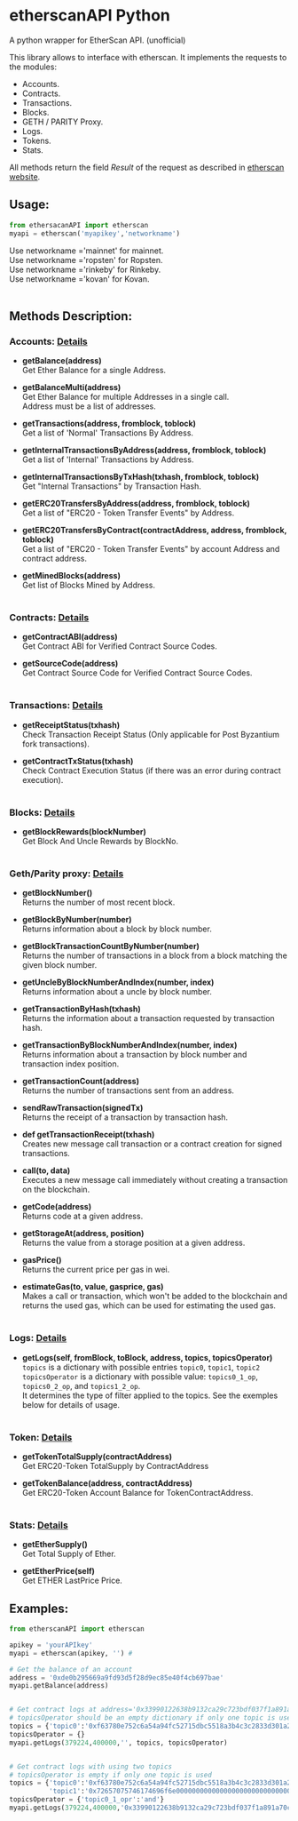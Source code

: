 # etherscanAPI Python
A python wrapper for EtherScan API. (unofficial)

This library allows to interface with etherscan. It implements the requests to the modules:
* Accounts.
* Contracts.
* Transactions.
* Blocks.
* GETH / PARITY Proxy.
* Logs.
* Tokens.
* Stats.

All methods return the field *Result* of the request as described in [etherscan website](https://etherscan.io/apis).

## Usage:
``` python
from ethersacanAPI import etherscan
myapi = etherscan('myapikey','networkname')
```
Use networkname ='mainnet' for mainnet.<br>
Use networkname ='ropsten' for Ropsten.<br>
Use networkname ='rinkeby' for Rinkeby.<br>
Use networkname ='kovan' for Kovan.<br>
<br>

## Methods Description:

### Accounts: [Details](https://etherscan.io/apis#accounts)
* **getBalance(address)**<br>
Get Ether Balance for a single Address.<br>
 
* **getBalanceMulti(address)**<br>
Get Ether Balance for multiple Addresses in a single call.<br>
Address must be a list of addresses.<br>

* **getTransactions(address, fromblock, toblock)**<br>
Get a list of 'Normal' Transactions By Address.<br>

* **getInternalTransactionsByAddress(address, fromblock, toblock)**<br>
Get a list of 'Internal' Transactions by Address.<br>

* **getInternalTransactionsByTxHash(txhash, fromblock, toblock)**<br>
 Get "Internal Transactions" by Transaction Hash.<br>
  
* **getERC20TransfersByAddress(address, fromblock, toblock)**<br>
Get a list of "ERC20 - Token Transfer Events" by Address.<br>
    
* **getERC20TransfersByContract(contractAddress, address, fromblock, toblock)**<br>
Get a list of "ERC20 - Token Transfer Events" by account Address and contract address.<br>

* **getMinedBlocks(address)**<br>
Get list of Blocks Mined by Address.<br><br>


### Contracts: [Details](https://etherscan.io/apis#contracts)
* **getContractABI(address)**<br>
Get Contract ABI for Verified Contract Source Codes.<br>

* **getSourceCode(address)**<br>
Get Contract Source Code for Verified Contract Source Codes.<br><br>



### Transactions: [Details](https://etherscan.io/apis#transactions)
* **getReceiptStatus(txhash)**<br>
Check Transaction Receipt Status (Only applicable for Post Byzantium fork transactions).<br>

* **getContractTxStatus(txhash)**<br>
Check Contract Execution Status (if there was an error during contract execution).<br><br>



### Blocks: [Details](https://etherscan.io/apis#blocks)
* **getBlockRewards(blockNumber)**<br>
Get Block And Uncle Rewards by BlockNo.<br><br>


### Geth/Parity proxy: [Details](https://etherscan.io/apis#proxy)
* **getBlockNumber()**<br>
Returns the number of most recent block.<br>

* **getBlockByNumber(number)**<br>
Returns information about a block by block number.<br>

* **getBlockTransactionCountByNumber(number)**<br>
Returns the number of transactions in a block from a block matching the given block number.<br>

* **getUncleByBlockNumberAndIndex(number, index)**<br>
Returns information about a uncle by block number.<br>

* **getTransactionByHash(txhash)**<br>
Returns the information about a transaction requested by transaction hash.<br>

* **getTransactionByBlockNumberAndIndex(number, index)**<br>
Returns information about a transaction by block number and transaction index position.<br>

* **getTransactionCount(address)**<br>
Returns the number of transactions sent from an address.<br>

* **sendRawTransaction(signedTx)**<br>
Returns the receipt of a transaction by transaction hash.<br>

* **def getTransactionReceipt(txhash)**<br>
Creates new message call transaction or a contract creation for signed transactions.<br>

* **call(to, data)**<br>
Executes a new message call immediately without creating a transaction on the blockchain.<br>

* **getCode(address)**<br>
Returns code at a given address.<br>

* **getStorageAt(address, position)**<br>
Returns the value from a storage position at a given address.<br>

* **gasPrice()**<br>
Returns the current price per gas in wei.<br>

* **estimateGas(to, value, gasprice, gas)**<br>
Makes a call or transaction, which won't be added to the blockchain and returns the used gas, which can be used for estimating the used gas.<br><br>


### Logs: [Details](https://etherscan.io/apis#logs)
* **getLogs(self, fromBlock, toBlock, address, topics, topicsOperator)**<br>
`topics` is a dictionary with possible entries `topic0`, `topic1`, `topic2`<br>
`topicsOperator` is a dictionary with possible value: `topics0_1_op`, `topics0_2_op`, and `topics1_2_op`.<br>
It determines the type of filter applied to the topics. See the exemples below for details of usage.<br><br>



### Token: [Details](https://etherscan.io/apis#tokens)
* **getTokenTotalSupply(contractAddress)**<br>
Get ERC20-Token TotalSupply by ContractAddress

* **getTokenBalance(address, contractAddress)**<br>
Get ERC20-Token Account Balance for TokenContractAddress.<br><br>
 


### Stats: [Details]()
* **getEtherSupply()**<br>
Get Total Supply of Ether.<br>


* **getEtherPrice(self)**<br>
Get ETHER LastPrice Price.<br>




## Examples:

```python
from etherscanAPI import etherscan

apikey = 'yourAPIkey'
myapi = etherscan(apikey, '') #

# Get the balance of an account
address = '0xde0b295669a9fd93d5f28d9ec85e40f4cb697bae'
myapi.getBalance(address)


# Get contract logs at address='0x33990122638b9132ca29c723bdf037f1a891a70c' with topic0 = '0xf63780e752c6a54a94fc52715dbc5518a3b4c3c2833d301a204226548a2a8545', fromblock:379224 to block 4000000
# topicsOperator should be an empty dictionary if only one topic is used.
topics = {'topic0':'0xf63780e752c6a54a94fc52715dbc5518a3b4c3c2833d301a204226548a2a8545'}
topicsOperator = {}
myapi.getLogs(379224,400000,'', topics, topicsOperator)


# Get contract logs with using two topics
# topicsOperator is empty if only one topic is used
topics = {'topic0':'0xf63780e752c6a54a94fc52715dbc5518a3b4c3c2833d301a204226548a2a8545',
          'topic1':'0x72657075746174696f6e00000000000000000000000000000000000000000000'}
topicsOperator = {'topic0_1_opr':'and'}
myapi.getLogs(379224,400000,'0x33990122638b9132ca29c723bdf037f1a891a70c', topics, topicsOperator)

```

